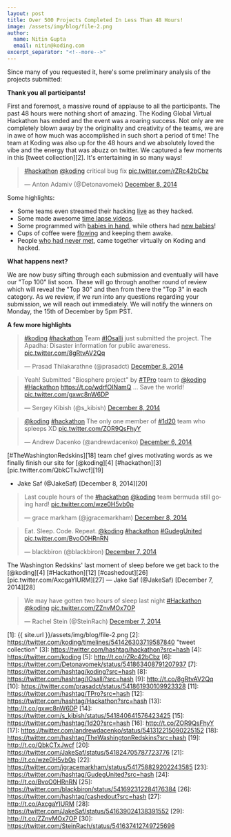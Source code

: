 ```yaml
---
layout: post
title: Over 500 Projects Completed In Less Than 48 Hours!
image: /assets/img/blog/file-2.png
author:
  name: Nitin Gupta
  email: nitin@koding.com
excerpt_separator: "<!--more-->"
---
```


Since many of you requested it, here's some preliminary analysis of the projects submitted:
<!--more-->

**Thank you all participants!**

First and foremost, a massive round of applause to all the participants. The past 48 hours were nothing short of amazing. The Koding Global Virtual Hackathon has ended and the event was a roaring success. Not only are we completely blown away by the originality and creativity of the teams, we are in awe of how much was accomplished in such short a period of time! The team at Koding was also up for the 48 hours and we absolutely loved the vibe and the energy that was abuzz on twitter. We captured a few moments in this [tweet collection][2]. It's entertaining in so many ways!

<blockquote class="twitter-tweet" data-lang="en"><p lang="en" dir="ltr"><a href="https://twitter.com/hashtag/hackathon?src=hash">#hackathon</a> <a href="https://twitter.com/koding">@koding</a> critical bug fix <a href="http://t.co/rZRc42bCbz">pic.twitter.com/rZRc42bCbz</a></p>&mdash; Anton Adamiv (@Detonavomek) <a href="https://twitter.com/Detonavomek/status/541863408791207937">December 8, 2014</a></blockquote>
<script async src="//platform.twitter.com/widgets.js" charset="utf-8"></script>


Some highlights:

* Some teams even streamed their hacking [live](http://www.ustream.tv/channel/ethanmad) as they hacked.
* Some made awesome [time lapse videos](https://www.youtube.com/watch?v=AjcUmr_vzow).
* Some programmed with [babies in hand](https://twitter.com/wwmcheung/status/541855164664393729), while others had [new babies](https://twitter.com/somdip007/status/541533536319471618)!
* Cups of coffee were [flowing](https://twitter.com/GtrShelo/status/541607982510141440) and keeping them awake.
* People [who had never met](https://twitter.com/jwncoexists/status/541478933347049472), came together virtually on Koding and hacked.

**What happens next?**

We are now busy sifting through each submission and eventually will have our "Top 100" list soon. These will go through another round of review which will reveal the "Top 30" and then from there the "Top 3" in each category. As we review, if we run into any questions regarding your submission, we will reach out immediately. We will notify the winners on Monday, the 15th of December by 5pm PST.

**A few more highlights**

<blockquote class="twitter-tweet" data-lang="en"><p lang="en" dir="ltr"><a href="https://twitter.com/hashtag/koding?src=hash">#koding</a> <a href="https://twitter.com/hashtag/hackathon?src=hash">#hackathon</a> Team <a href="https://twitter.com/hashtag/IOsalli?src=hash">#IOsalli</a> just submitted the project. The Apadha: Disaster information for public awareness. <a href="http://t.co/8gRtvAV2Qq">pic.twitter.com/8gRtvAV2Qq</a></p>&mdash; Prasad Thilakarathne (@prasadct) <a href="https://twitter.com/prasadct/status/541861930109923328">December 8, 2014</a></blockquote>
<script async src="//platform.twitter.com/widgets.js" charset="utf-8"></script>

<blockquote class="twitter-tweet" data-lang="en"><p lang="en" dir="ltr">Yeah! Submitted &quot;Biosphere project&quot; by <a href="https://twitter.com/hashtag/TPro?src=hash">#TPro</a> team to <a href="https://twitter.com/koding">@koding</a>  <a href="https://twitter.com/hashtag/Hackathon?src=hash">#Hackathon</a> <a href="https://t.co/wdrfOINamQ">https://t.co/wdrfOINamQ</a> … Save the world! <a href="http://t.co/gxwc8nW6DP">pic.twitter.com/gxwc8nW6DP</a></p>&mdash; Sergey Kibish (@s_kibish) <a href="https://twitter.com/s_kibish/status/541840641576423425">December 8, 2014</a></blockquote>
<script async src="//platform.twitter.com/widgets.js" charset="utf-8"></script>

<blockquote class="twitter-tweet" data-lang="en"><p lang="en" dir="ltr"><a href="https://twitter.com/koding">@koding</a> <a href="https://twitter.com/hashtag/hackathon?src=hash">#hackathon</a> The only one member of <a href="https://twitter.com/hashtag/1d20?src=hash">#1d20</a> team who spleeps XD <a href="http://t.co/ZOR9QsFhyY">pic.twitter.com/ZOR9QsFhyY</a></p>&mdash; Andrew Dacenko (@andrewdacenko) <a href="https://twitter.com/andrewdacenko/status/541312215090225152">December 6, 2014</a></blockquote>
<script async src="//platform.twitter.com/widgets.js" charset="utf-8"></script>

[#TheWashingtonRedskins][18] team chef gives motivating words as we finally finish our site for [@koding][4] [#hackathon][3] [pic.twitter.com/QbkCTxJwcf][19]
- Jake Saf (@JakeSaf) [December 8, 2014][20]

<blockquote class="twitter-tweet" data-lang="en"><p lang="en" dir="ltr">Last couple hours of the <a href="https://twitter.com/hashtag/hackathon?src=hash">#hackathon</a> <a href="https://twitter.com/koding">@koding</a> team bermuda still going hard! <a href="http://t.co/wze0H5vb0p">pic.twitter.com/wze0H5vb0p</a></p>&mdash; grace markham (@jgracemarkham) <a href="https://twitter.com/jgracemarkham/status/541758829202243585">December 8, 2014</a></blockquote>
<script async src="//platform.twitter.com/widgets.js" charset="utf-8"></script>

<blockquote class="twitter-tweet" data-lang="en"><p lang="en" dir="ltr">Eat. Sleep. Code. Repeat. <a href="https://twitter.com/koding">@koding</a> <a href="https://twitter.com/hashtag/hackathon?src=hash">#hackathon</a> <a href="https://twitter.com/hashtag/GudegUnited?src=hash">#GudegUnited</a> <a href="http://t.co/BvoO0HRnRN">pic.twitter.com/BvoO0HRnRN</a></p>&mdash; blackbiron (@blackbiron) <a href="https://twitter.com/blackbiron/status/541692312284176384">December 7, 2014</a></blockquote>
<script async src="//platform.twitter.com/widgets.js" charset="utf-8"></script>

The Washington Redskins' last moment of sleep before we get back to the [@koding][4] [#Hackathon][12] [#cashedout][26] [pic.twitter.com/AxcgaYIURM][27]
— Jake Saf (@JakeSaf) [December 7, 2014][28]

<blockquote class="twitter-tweet" data-lang="en"><p lang="en" dir="ltr">We may have gotten two hours of sleep last night <a href="https://twitter.com/hashtag/Hackathon?src=hash">#Hackathon</a> <a href="https://twitter.com/koding">@koding</a> <a href="http://t.co/ZZnvMOx7OP">pic.twitter.com/ZZnvMOx7OP</a></p>&mdash; Rachel Stein (@SteinRach) <a href="https://twitter.com/SteinRach/status/541637412749725696">December 7, 2014</a></blockquote>
<script async src="//platform.twitter.com/widgets.js" charset="utf-8"></script>

[1]: {{ site.url }}/assets/img/blog/file-2.png
[2]: https://twitter.com/koding/timelines/541426303719587840 "tweet collection"
[3]: https://twitter.com/hashtag/hackathon?src=hash
[4]: https://twitter.com/koding
[5]: http://t.co/rZRc42bCbz
[6]: https://twitter.com/Detonavomek/status/541863408791207937
[7]: https://twitter.com/hashtag/koding?src=hash
[8]: https://twitter.com/hashtag/IOsalli?src=hash
[9]: http://t.co/8gRtvAV2Qq
[10]: https://twitter.com/prasadct/status/541861930109923328
[11]: https://twitter.com/hashtag/TPro?src=hash
[12]: https://twitter.com/hashtag/Hackathon?src=hash
[13]: http://t.co/gxwc8nW6DP
[14]: https://twitter.com/s_kibish/status/541840641576423425
[15]: https://twitter.com/hashtag/1d20?src=hash
[16]: http://t.co/ZOR9QsFhyY
[17]: https://twitter.com/andrewdacenko/status/541312215090225152
[18]: https://twitter.com/hashtag/TheWashingtonRedskins?src=hash
[19]: http://t.co/QbkCTxJwcf
[20]: https://twitter.com/JakeSaf/status/541824705787723776
[21]: http://t.co/wze0H5vb0p
[22]: https://twitter.com/jgracemarkham/status/541758829202243585
[23]: https://twitter.com/hashtag/GudegUnited?src=hash
[24]: http://t.co/BvoO0HRnRN
[25]: https://twitter.com/blackbiron/status/541692312284176384
[26]: https://twitter.com/hashtag/cashedout?src=hash
[27]: http://t.co/AxcgaYIURM
[28]: https://twitter.com/JakeSaf/status/541639024138391552
[29]: http://t.co/ZZnvMOx7OP
[30]: https://twitter.com/SteinRach/status/541637412749725696
